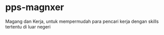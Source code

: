 # pps-magnxer
 Magang dan Kerja, untuk mempermudah para pencari kerja dengan skills tertentu di luar negeri
